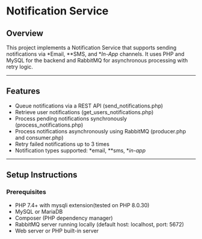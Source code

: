 # Notification Service

## Overview

This project implements a Notification Service that supports sending notifications via *Email, **SMS, and **In-App* channels. It uses PHP and MySQL for the backend and RabbitMQ for asynchronous processing with retry logic.

---

## Features

- Queue notifications via a REST API (send_notifications.php)
- Retrieve user notifications (get_users_notifications.php)
- Process pending notifications synchronously (process_notifications.php)
- Process notifications asynchronously using RabbitMQ (producer.php and consumer.php)
- Retry failed notifications up to 3 times
- Notification types supported: *email, **sms, **in-app*

---

## Setup Instructions

### Prerequisites

- PHP 7.4+ with mysqli extension(tested on PHP 8.0.30)
- MySQL or MariaDB
- Composer (PHP dependency manager)
- RabbitMQ server running locally (default host: localhost, port: 5672)
- Web server or PHP built-in server

